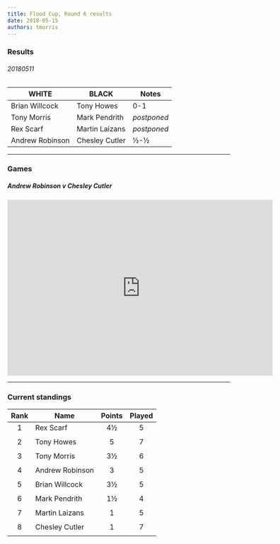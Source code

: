 ```yaml
---
title: Flood Cup, Round 6 results
date: 2018-05-15
authors: tmorris
---
```


### Results

###### 20180511

| WHITE           | BLACK           | Notes       |
| --------------- | --------------- | ----------- |
| Brian Willcock  | Tony Howes      | 0-1         |
| Tony Morris     | Mark Pendrith   | *postponed* |
| Rex Scarf       | Martin Laizans  | *postponed* |
| Andrew Robinson | Chesley Cutler  | ½-½         |

----

### Games

##### Andrew Robinson v Chesley Cutler

<iframe src="https://lichess.org/embed/FU4nhGsD?theme=auto&amp;bg=auto" width=600 height=397 frameborder=0></iframe>

----

### Current standings

| Rank | Name            | Points | Played |
| :--: | --------------- | :----: | :----: |
| 1    | Rex Scarf       | 4½     | 5      |
|      |                 |        |        |
| 2    | Tony Howes      | 5      | 7      |
|      |                 |        |        |
| 3    | Tony Morris     | 3½     | 6      |
|      |                 |        |        |
| 4    | Andrew Robinson | 3      | 5      |
|      |                 |        |        |
| 5    | Brian Willcock  | 3½     | 5      |
|      |                 |        |        |
| 6    | Mark Pendrith   | 1½     | 4      |
|      |                 |        |        |
| 7    | Martin Laizans  | 1      | 5      |
|      |                 |        |        |
| 8    | Chesley Cutler  | 1      | 7      |
|      |                 |        |        |

